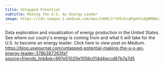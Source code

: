 ```yaml
---
title: Untapped Potential
subtitle: Making the U.S. An Energy Leader
image: https://cdn-images-1.medium.com/max/2400/1*t0Ix5sqPgeHtu0gNRB0vIA.jpeg
--- 
```

Data exploration and visualization of energy production in the United States. See where our coutry's energy is coming from and what it will take for the U.S. to become an energy leader.
Click here to view post on Medium. https://blog.usejournal.com/untapped-potential-making-the-u-s-an-energy-leader-378b387263fa?source=friends_link&sk=997e51020e1058c014d4eccd87b7a7d5
